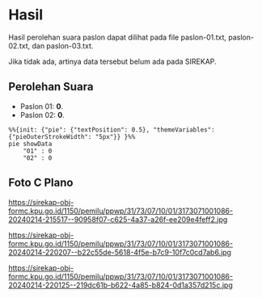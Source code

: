 # Hasil

Hasil perolehan suara paslon dapat dilihat pada file paslon-01.txt, paslon-02.txt, dan paslon-03.txt.

Jika tidak ada, artinya data tersebut belum ada pada SIREKAP.

## Perolehan Suara

 * Paslon 01: **0**.
 * Paslon 02: **0**.

```mermaid
%%{init: {"pie": {"textPosition": 0.5}, "themeVariables": {"pieOuterStrokeWidth": "5px"}} }%%
pie showData
    "01" : 0
    "02" : 0
```
## Foto C Plano

https://sirekap-obj-formc.kpu.go.id/1150/pemilu/ppwp/31/73/07/10/01/3173071001086-20240214-215517--90958f07-c625-4a37-a26f-ee209e4feff2.jpg

https://sirekap-obj-formc.kpu.go.id/1150/pemilu/ppwp/31/73/07/10/01/3173071001086-20240214-220207--b22c55de-5618-4f5e-b7c9-10f7c0cd7ab6.jpg

https://sirekap-obj-formc.kpu.go.id/1150/pemilu/ppwp/31/73/07/10/01/3173071001086-20240214-220125--219dc61b-b622-4a85-b824-0d1a357d215c.jpg
